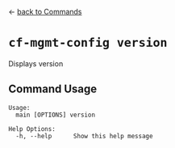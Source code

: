 &larr; [back to Commands](../README.md)

# `cf-mgmt-config version`

Displays version

## Command Usage

```
Usage:
  main [OPTIONS] version

Help Options:
  -h, --help      Show this help message
```
